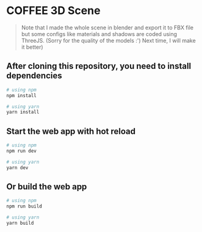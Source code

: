 # COFFEE 3D Scene

> Note that I made the whole scene in blender and export it to FBX file but some configs like materials and shadows are coded using ThreeJS. (Sorry for the quality of the models :') Next time, I will make it better)

## After cloning this repository, you need to install dependencies

```bash
# using npm
npm install

# using yarn
yarn install
```

## Start the web app with hot reload

```bash
# using npm
npm run dev

# using yarn
yarn dev
```

## Or build the web app

```bash
# using npm
npm run build

# using yarn
yarn build
```
